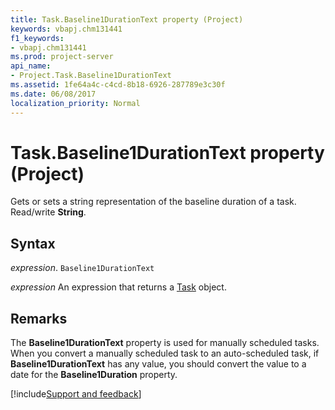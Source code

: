 ```yaml
---
title: Task.Baseline1DurationText property (Project)
keywords: vbapj.chm131441
f1_keywords:
- vbapj.chm131441
ms.prod: project-server
api_name:
- Project.Task.Baseline1DurationText
ms.assetid: 1fe64a4c-c4cd-8b18-6926-287789e3c30f
ms.date: 06/08/2017
localization_priority: Normal
---
```



# Task.Baseline1DurationText property (Project)

Gets or sets a string representation of the baseline duration of a task. Read/write  **String**.


## Syntax

_expression_. `Baseline1DurationText`

 _expression_ An expression that returns a [Task](./Project.Task.md) object.


## Remarks

The  **Baseline1DurationText** property is used for manually scheduled tasks. When you convert a manually scheduled task to an auto-scheduled task, if **Baseline1DurationText** has any value, you should convert the value to a date for the **Baseline1Duration** property.

[!include[Support and feedback](~/includes/feedback-boilerplate.md)]